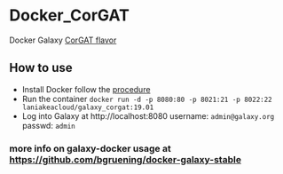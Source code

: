 # Docker_CorGAT
Docker Galaxy [CorGAT flavor](https://github.com/matteo14c/CorGAT) 

## How to use 
- Install Docker follow the [procedure](https://docs.docker.com/engine/install/)
- Run the container
  `docker run -d -p 8080:80 -p 8021:21 -p 8022:22 laniakeacloud/galaxy_corgat:19.01`
- Log into Galaxy at http://localhost:8080 username: `admin@galaxy.org` passwd: `admin`

### more info on galaxy-docker usage at https://github.com/bgruening/docker-galaxy-stable
